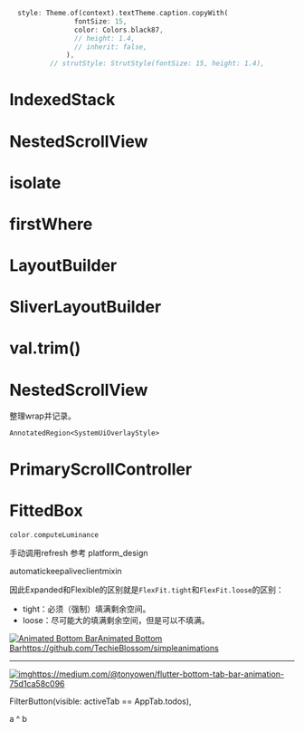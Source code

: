 ```dart
  style: Theme.of(context).textTheme.caption.copyWith(
                fontSize: 15,
                color: Colors.black87,
                // height: 1.4,
                // inherit: false,
              ),
          // strutStyle: StrutStyle(fontSize: 15, height: 1.4),
```



# IndexedStack

# NestedScrollView

# isolate

# firstWhere

# LayoutBuilder

# SliverLayoutBuilder

# val.trim()

# NestedScrollView

整理wrap并记录。

```
AnnotatedRegion<SystemUiOverlayStyle>
```

# PrimaryScrollController

# FittedBox

```dart
color.computeLuminance
```

手动调用refresh 参考 platform_design



automatickeepaliveclientmixin



因此Expanded和Flexible的区别就是`FlexFit.tight`和`FlexFit.loose`的区别：

- tight：必须（强制）填满剩余空间。
- loose：尽可能大的填满剩余空间，但是可以不填满。

[![Animated Bottom Bar](https://i.loli.net/2019/08/02/5d440d550716a56920.gif)Animated Bottom Bar](https://i.loli.net/2019/08/02/5d440d550716a56920.gif)https://github.com/TechieBlossom/simpleanimations

------

[![img](https://i.loli.net/2019/08/02/5d4410578239424977.gif)](https://i.loli.net/2019/08/02/5d4410578239424977.gif)https://medium.com/@tonyowen/flutter-bottom-tab-bar-animation-75d1ca58c096



FilterButton(visible: activeTab == AppTab.todos),



a ^ b